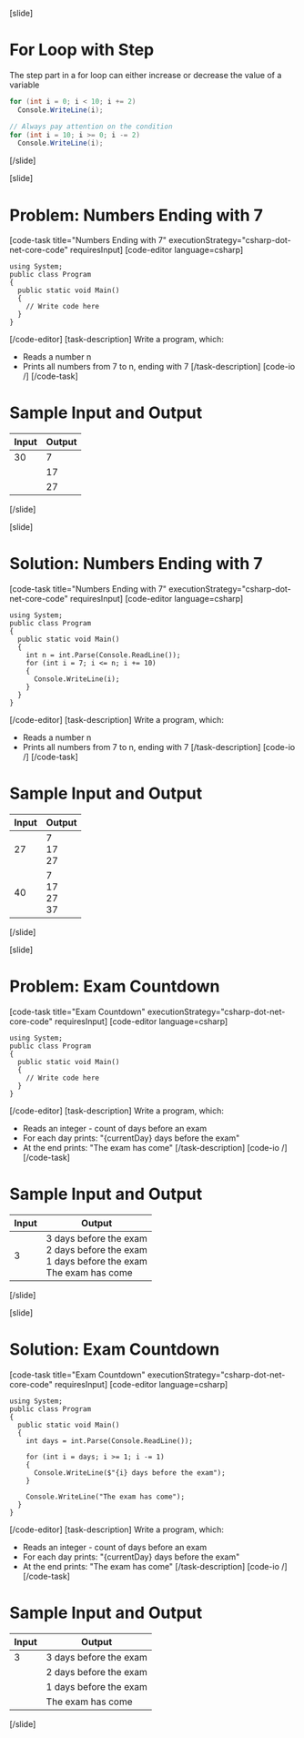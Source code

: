 [slide]
# For Loop with Step

The step part in a for loop can either increase or decrease the value of a variable

```csharp
for (int i = 0; i < 10; i += 2)
  Console.WriteLine(i);
```
```csharp
// Always pay attention on the condition
for (int i = 10; i >= 0; i -= 2)
  Console.WriteLine(i);
```
[/slide]

[slide]
# Problem: Numbers Ending with 7
[code-task title="Numbers Ending with 7" executionStrategy="csharp-dot-net-core-code" requiresInput]
[code-editor language=csharp]
```
using System;
public class Program
{
  public static void Main()
  {
    // Write code here
  }
}
```
[/code-editor]
[task-description]
Write a program, which:

* Reads a number n
* Prints all numbers from 7 to n, ending with 7
[/task-description]
[code-io /]
[/code-task]
# Sample Input and Output
|Input|Output|
|-----|------|
|30|7|
||17|
||27|
[/slide]

[slide]
# Solution: Numbers Ending with 7
[code-task title="Numbers Ending with 7" executionStrategy="csharp-dot-net-core-code" requiresInput]
[code-editor language=csharp]
```
using System;
public class Program
{
  public static void Main()
  {
    int n = int.Parse(Console.ReadLine());
    for (int i = 7; i <= n; i += 10)
    {
      Console.WriteLine(i);
    }
  }
}
```
[/code-editor]
[task-description]
Write a program, which:

* Reads a number n
* Prints all numbers from 7 to n, ending with 7
[/task-description]
[code-io /]
[/code-task]
# Sample Input and Output
|Input|Output|
|-----|------|
|27|7<br>17<br>27|
|40|7<br>17<br>27<br>37|
[/slide]

[slide]
# Problem: Exam Countdown
[code-task title="Exam Countdown" executionStrategy="csharp-dot-net-core-code" requiresInput]
[code-editor language=csharp]
```
using System;
public class Program
{
  public static void Main()
  {
    // Write code here
  }
}
```
[/code-editor]
[task-description]
Write a program, which:

* Reads an integer - count of days before an exam
* For each day prints: "{currentDay} days before the exam"
* At the end prints: "The exam has come"
[/task-description]
[code-io /]
[/code-task]
# Sample Input and Output
|Input|Output|
|-----|------|
|3|3 days before the exam<br>2 days before the exam<br>1 days before the exam<br>The exam has come|
[/slide]

[slide]
# Solution: Exam Countdown
[code-task title="Exam Countdown" executionStrategy="csharp-dot-net-core-code" requiresInput]
[code-editor language=csharp]
```
using System;
public class Program
{
  public static void Main()
  {
    int days = int.Parse(Console.ReadLine());

    for (int i = days; i >= 1; i -= 1)
    {
      Console.WriteLine($"{i} days before the exam");
    }
    
    Console.WriteLine("The exam has come");
  }
}
```
[/code-editor]
[task-description]
Write a program, which:

* Reads an integer - count of days before an exam
* For each day prints: "{currentDay} days before the exam"
* At the end prints: "The exam has come"
[/task-description]
[code-io /]
[/code-task]
# Sample Input and Output
|Input|Output|
|-----|------|
|3|3 days before the exam|
||2 days before the exam|
||1 days before the exam|
||The exam has come|
[/slide]